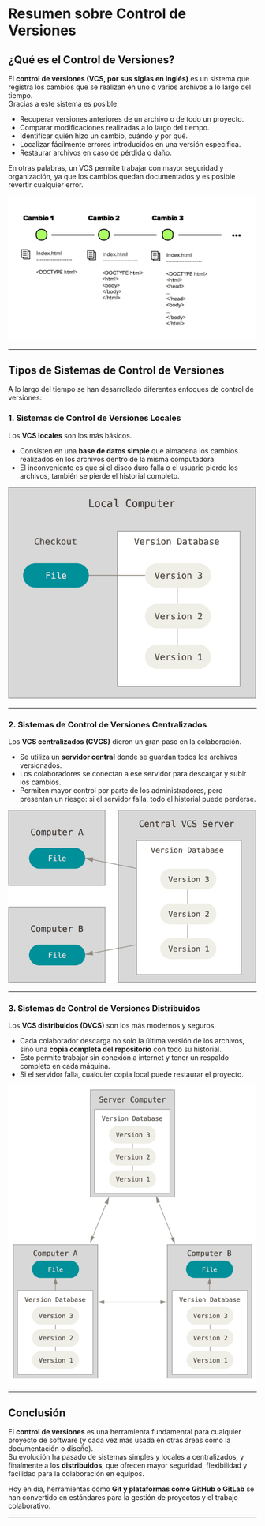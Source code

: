# Resumen sobre Control de Versiones

## ¿Qué es el Control de Versiones?

El **control de versiones (VCS, por sus siglas en inglés)** es un sistema que registra los cambios que se realizan en uno o varios archivos a lo largo del tiempo.  
Gracias a este sistema es posible:

- Recuperar versiones anteriores de un archivo o de todo un proyecto.
- Comparar modificaciones realizadas a lo largo del tiempo.
- Identificar quién hizo un cambio, cuándo y por qué.
- Localizar fácilmente errores introducidos en una versión específica.
- Restaurar archivos en caso de pérdida o daño.

En otras palabras, un VCS permite trabajar con mayor seguridad y organización, ya que los cambios quedan documentados y es posible revertir cualquier error.

![Ejemplo de control de versiones](img/control1.png)

---

## Tipos de Sistemas de Control de Versiones

A lo largo del tiempo se han desarrollado diferentes enfoques de control de versiones:

### 1. Sistemas de Control de Versiones Locales

Los **VCS locales** son los más básicos.  
- Consisten en una **base de datos simple** que almacena los cambios realizados en los archivos dentro de la misma computadora.  
- El inconveniente es que si el disco duro falla o el usuario pierde los archivos, también se pierde el historial completo.  

![Control de versiones local](img/control2.png)

---

### 2. Sistemas de Control de Versiones Centralizados

Los **VCS centralizados (CVCS)** dieron un gran paso en la colaboración.  
- Se utiliza un **servidor central** donde se guardan todos los archivos versionados.  
- Los colaboradores se conectan a ese servidor para descargar y subir los cambios.  
- Permiten mayor control por parte de los administradores, pero presentan un riesgo: si el servidor falla, todo el historial puede perderse.

![Control de versiones centralizado](img/control3.png)

---

### 3. Sistemas de Control de Versiones Distribuidos

Los **VCS distribuidos (DVCS)** son los más modernos y seguros.  
- Cada colaborador descarga no solo la última versión de los archivos, sino una **copia completa del repositorio** con todo su historial.  
- Esto permite trabajar sin conexión a internet y tener un respaldo completo en cada máquina.  
- Si el servidor falla, cualquier copia local puede restaurar el proyecto.  

![Control de versiones distribuido](img/control4.png)

---

## Conclusión

El **control de versiones** es una herramienta fundamental para cualquier proyecto de software (y cada vez más usada en otras áreas como la documentación o diseño).  
Su evolución ha pasado de sistemas simples y locales a centralizados, y finalmente a los **distribuidos**, que ofrecen mayor seguridad, flexibilidad y facilidad para la colaboración en equipos.  

Hoy en día, herramientas como **Git y plataformas como GitHub o GitLab** se han convertido en estándares para la gestión de proyectos y el trabajo colaborativo.

---

